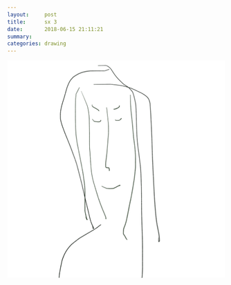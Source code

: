 ```yaml
---
layout:     post
title:      sx 3
date:       2018-06-15 21:11:21
summary:    
categories: drawing
---
```

![sx 3](/images/diary/sx-3.png "an abstraction")
